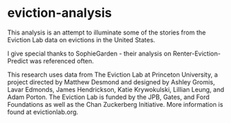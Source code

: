 # eviction-analysis
This analysis is an attempt to illuminate some of the stories from the Eviction Lab data on evictions in the United States.

I give special thanks to SophieGarden - their analysis on Renter-Eviction-Predict was referenced often.

This research uses data from The Eviction Lab at Princeton University, a project directed by Matthew Desmond and designed by Ashley Gromis, Lavar Edmonds, James Hendrickson, Katie Krywokulski, Lillian Leung, and Adam Porton. The Eviction Lab is funded by the JPB, Gates, and Ford Foundations as well as the Chan Zuckerberg Initiative. More information is found at evictionlab.org.
